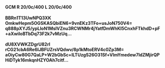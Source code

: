 #### GCM R 20/0c/400 L 20/0c/400
**BBRn1T13UwNPQ3XK**<br/>**OmkwHepm5OGSKASQbiEN6+9vnEKz3TFo+usJoN750V4=**<br/>**q888pXYJ5/ypLIoN1MslVZnu3RCWNMr4jYatfDmWhKl5CnxhFTkhdD+pF+aXwiIoBTbDq73F2k7vMzUq...**<br/><br/>
**dU8XVWKZDgrU82rI**<br/>**rCG21cbA6Re6IJBFUZrsVQdwv/8p1kMtoERV4c0Zp3M=**<br/>**aOiyCw80G7QaLP+W2bGbSc+lLTUzgS26O31Sf+VImYmedew7ldZMjirQPHiDTyk16mkqnHZYOAh7citf...**